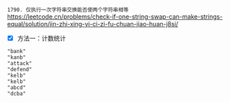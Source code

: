
`1790. 仅执行一次字符串交换能否使两个字符串相等` https://leetcode.cn/problems/check-if-one-string-swap-can-make-strings-equal/solution/jin-zhi-xing-yi-ci-zi-fu-chuan-jiao-huan-j8si/
- [x] 方法一：计数统计

```
"bank"
"kanb"
"attack"
"defend"
"kelb"
"kelb"
"abcd"
"dcba"
```

